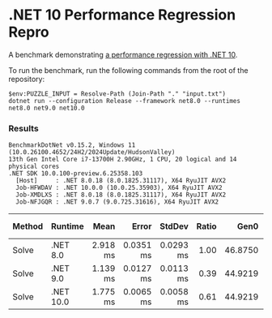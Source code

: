 # .NET 10 Performance Regression Repro

A benchmark demonstrating [a performance regression with .NET 10](https://github.com/dotnet/runtime/issues/117717).

To run the benchmark, run the following commands from the root of the repository:

```pwsh
$env:PUZZLE_INPUT = Resolve-Path (Join-Path "." "input.txt")
dotnet run --configuration Release --framework net8.0 --runtimes net8.0 net9.0 net10.0
```

### Results

```text
BenchmarkDotNet v0.15.2, Windows 11 (10.0.26100.4652/24H2/2024Update/HudsonValley)
13th Gen Intel Core i7-13700H 2.90GHz, 1 CPU, 20 logical and 14 physical cores
.NET SDK 10.0.100-preview.6.25358.103
  [Host]     : .NET 8.0.18 (8.0.1825.31117), X64 RyuJIT AVX2
  Job-HFWDAV : .NET 10.0.0 (10.0.25.35903), X64 RyuJIT AVX2
  Job-XMDLXS : .NET 8.0.18 (8.0.1825.31117), X64 RyuJIT AVX2
  Job-NFJGQR : .NET 9.0.7 (9.0.725.31616), X64 RyuJIT AVX2
```

| Method | Runtime   | Mean     | Error     | StdDev    | Ratio | Gen0    | Gen1    | Allocated | Alloc Ratio |
|------- |---------- |---------:|----------:|----------:|------:|--------:|--------:|----------:|------------:|
| Solve  | .NET 8.0  | 2.918 ms | 0.0351 ms | 0.0293 ms |  1.00 | 46.8750 | 11.7188 | 600.94 KB |        1.00 |
| Solve  | .NET 9.0  | 1.139 ms | 0.0127 ms | 0.0113 ms |  0.39 | 44.9219 | 11.7188 | 562.14 KB |        0.94 |
| Solve  | .NET 10.0 | 1.775 ms | 0.0065 ms | 0.0058 ms |  0.61 | 44.9219 | 11.7188 | 562.14 KB |        0.94 |

